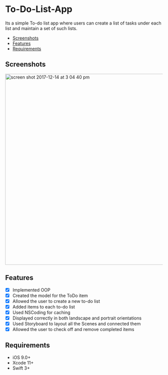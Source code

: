 # To-Do-List-App

Its a simple To-do list app where users can create a list of tasks under each list and maintain a set of such lists.
- [Screenshots](#screenshots)
- [Features](#features)
- [Requirements](#requirements)

## Screenshots

<img width="611" alt="screen shot 2017-12-14 at 3 04 40 pm" src="https://user-images.githubusercontent.com/31255999/34018736-37080764-e0e0-11e7-899d-bf39935fb7ae.png">



## Features

- [x] Implemented OOP
- [x] Created the model for the ToDo item
- [x] Allowed the user to create a new to-do list
- [x] Added items to each to-do list
- [x] Used NSCoding for caching
- [x] Displayed correctly in both landscape and portrait orientations
- [x] Used Storyboard to layout all the Scenes and connected them
- [x] Allowed the user to check off and remove completed items 

## Requirements

- iOS 9.0+ 
- Xcode 11+
- Swift 3+

    

